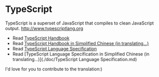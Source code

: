 # TypeScript
TypeScript is a superset of JavaScript that compiles to clean JavaScript output.  http://www.typescriptlang.org

* Read [TypeScript Handbook](http://www.typescriptlang.org/Handbook)
* Read [TypeScript Handbook in Simplified Chinese (in translating...)](./doc/Handbook.md)
* Read [TypeScript Language Specification](https://github.com/Microsoft/TypeScript/blob/master/doc/spec.md)
* Read [TypeScript Language Specification in Simplified Chinese (in translating...)](./doc/TypeScript Language Specification.md)

I'd love for you to contribute to the translation:)
